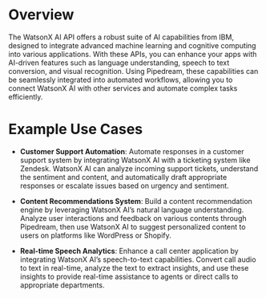 # Overview

The WatsonX AI API offers a robust suite of AI capabilities from IBM, designed to integrate advanced machine learning and cognitive computing into various applications. With these APIs, you can enhance your apps with AI-driven features such as language understanding, speech to text conversion, and visual recognition. Using Pipedream, these capabilities can be seamlessly integrated into automated workflows, allowing you to connect WatsonX AI with other services and automate complex tasks efficiently.

# Example Use Cases

- **Customer Support Automation**: Automate responses in a customer support system by integrating WatsonX AI with a ticketing system like Zendesk. WatsonX AI can analyze incoming support tickets, understand the sentiment and content, and automatically draft appropriate responses or escalate issues based on urgency and sentiment.

- **Content Recommendations System**: Build a content recommendation engine by leveraging WatsonX AI’s natural language understanding. Analyze user interactions and feedback on various contents through Pipedream, then use WatsonX AI to suggest personalized content to users on platforms like WordPress or Shopify.

- **Real-time Speech Analytics**: Enhance a call center application by integrating WatsonX AI’s speech-to-text capabilities. Convert call audio to text in real-time, analyze the text to extract insights, and use these insights to provide real-time assistance to agents or direct calls to appropriate departments.
